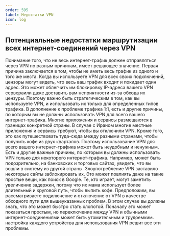 ```yaml
---
order: 595
label: Недостатки VPN
icon: log
---
```

## Потенциальные недостатки маршрутизации всех интернет-соединений через VPN
Понимание того, что не весь интернет-трафик должен отправляться через VPN по разным причинам, имеет решающее значение.
Первая причина заключается в том, чтобы не иметь весь трафик из одного и того же места. Когда вы используете VPN для всех своих подключений, цензоры могут видеть, что весь ваш трафик входит и покидает один адрес.
Это может облегчить им блокировку IP-адреса вашего  VPN сервераили даже доставить вам неприятности из-за обхода их цензуры. Поэтому важно быть стратегическим в том, как вы используете VPN, и использовать их только для определенных типов трафика.
В дополнение к проблеме трафика 1:1, есть и другие причины, по которым вы не должны использовать VPN для всего вашего интернет-трафика. Многие приложения и сервисы размещаются в границах конкретной страны.
В случае с Ираном многие местные приложения и сервисы требуют, чтобы вы отключили VPN. Кроме того, это как путешествовать туда-сюда между разными странами, чтобы получить кофе из двух кварталов. Поэтому использование VPN для всего вашего интернет-трафика может быть неудобным и ненужным.
Есть и другие важные причины, по которым вы должны использовать VPN только для некоторого интернет-трафика. Например, может быть подозрительно, на банковских и торговых сайтах,  увидеть, что вы вошли в систему из другой страны.
Злоупотребление VPN заставило некоторые сайты заблокировать их. Это может повлиять даже на такие простые вещи, как поиск в Google.
Те, кто играет, могут заметить увеличение задержки, потому что их мама использует более длительный и круговой путь, чтобы выпить кофе.
Предположим, вы рассматриваете подключение и отключение от VPN в качестве обходного пути для вышеуказанных проблем. В этом случае вы должны знать, что это может быстро стать хлопотой.
Поначалу это может показаться простым, но переключение между VPN и обычными интернет-соединениями может быть утомительным и трудоемким. 
настройка каждого устройства для использования VPN  решит все эти проблемы.